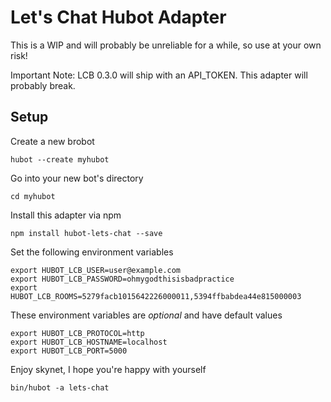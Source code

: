 # Let's Chat Hubot Adapter

This is a WIP and will probably be unreliable for a while, so use at your own risk!

Important Note: LCB 0.3.0 will ship with an API_TOKEN. This adapter will probably break.

## Setup

Create a new brobot
```
hubot --create myhubot
```

Go into your new bot's directory
```
cd myhubot
```

Install this adapter via npm
```
npm install hubot-lets-chat --save
```

Set the following environment variables
```
export HUBOT_LCB_USER=user@example.com
export HUBOT_LCB_PASSWORD=ohmygodthisisbadpractice
export HUBOT_LCB_ROOMS=5279facb1015642226000011,5394ffbabdea44e815000003
```

These environment variables are *optional* and have default values
```
export HUBOT_LCB_PROTOCOL=http
export HUBOT_LCB_HOSTNAME=localhost
export HUBOT_LCB_PORT=5000
```

Enjoy skynet, I hope you're happy with yourself
```
bin/hubot -a lets-chat
```
